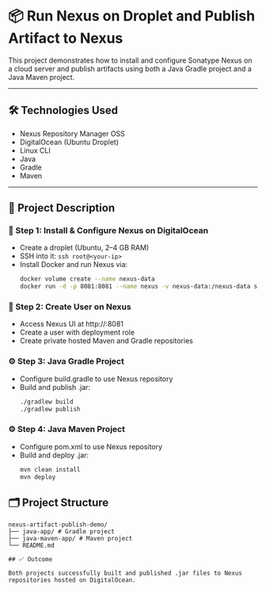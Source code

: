 # 📦 Run Nexus on Droplet and Publish Artifact to Nexus

This project demonstrates how to install and configure Sonatype Nexus on a cloud server and publish artifacts using both a Java Gradle project and a Java Maven project.

---

## 🛠️ Technologies Used

- Nexus Repository Manager OSS
- DigitalOcean (Ubuntu Droplet)
- Linux CLI
- Java
- Gradle
- Maven

---

## 📌 Project Description

### 🔐 Step 1: Install & Configure Nexus on DigitalOcean

- Create a droplet (Ubuntu, 2–4 GB RAM)
- SSH into it: `ssh root@<your-ip>`
- Install Docker and run Nexus via:
  ```bash
  docker volume create --name nexus-data
  docker run -d -p 8081:8081 --name nexus -v nexus-data:/nexus-data sonatype/nexus3
  ```

### 👤 Step 2: Create User on Nexus

- Access Nexus UI at http://<your-ip>:8081
- Create a user with deployment role
- Create private hosted Maven and Gradle repositories

### ⚙️ Step 3: Java Gradle Project

- Configure build.gradle to use Nexus repository
- Build and publish .jar:
  ```bash
  ./gradlew build
  ./gradlew publish
  ```

### ⚙️ Step 4: Java Maven Project

- Configure pom.xml to use Nexus repository
- Build and deploy .jar:
  ```bash
  mvn clean install
  mvn deploy
  ```

## 🗂️ Project Structure

```text
nexus-artifact-publish-demo/
├── java-app/ # Gradle project
├── java-maven-app/ # Maven project
└── README.md

## ✅ Outcome

Both projects successfully built and published .jar files to Nexus repositories hosted on DigitalOcean.
```
